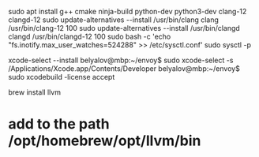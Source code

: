 sudo apt install g++ cmake ninja-build python-dev python3-dev clang-12 clangd-12
sudo update-alternatives --install /usr/bin/clang clang /usr/bin/clang-12 100
sudo update-alternatives --install /usr/bin/clangd clangd /usr/bin/clangd-12 100
sudo bash -c 'echo "fs.inotify.max_user_watches=524288" >> /etc/sysctl.conf'
sudo sysctl -p

xcode-select --install
belyalov@mbp:~/envoy$ sudo xcode-select -s /Applications/Xcode.app/Contents/Developer
belyalov@mbp:~/envoy$ sudo xcodebuild -license accept

brew install llvm

# add to the path /opt/homebrew/opt/llvm/bin

